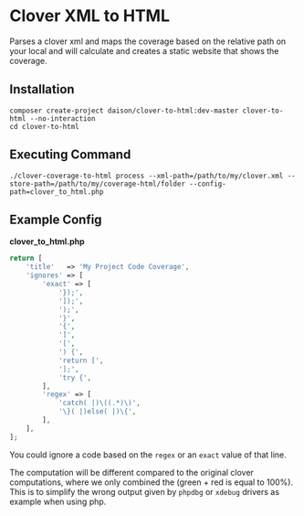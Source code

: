# Clover XML to HTML

Parses a clover xml and maps the coverage based on the relative path on your local and will calculate and creates a static website that shows the coverage.

## Installation

```
composer create-project daison/clover-to-html:dev-master clover-to-html --no-interaction
cd clover-to-html
```

## Executing Command

```
./clover-coverage-to-html process --xml-path=/path/to/my/clover.xml --store-path=/path/to/my/coverage-html/folder --config-path=clover_to_html.php
```

## Example Config

**clover_to_html.php**

```php
return [
    'title'   => 'My Project Code Coverage',
    'ignores' => [
        'exact' => [
            '});',
            ']);',
            ');',
            '}',
            '{',
            ']',
            '[',
            ') {',
            'return [',
            '];',
            'try {',
        ],
        'regex' => [
            'catch( |)\((.*)\)',
            '\}( |)else( |)\{',
        ],
    ],
];
```

You could ignore a code based on the `regex` or an `exact` value of that line.

The computation will be different compared to the original clover computations, where we only combined the (green + red is equal to 100%). This is to simplify the wrong output given by `phpdbg` or `xdebug` drivers as example when using php.
